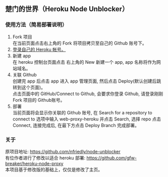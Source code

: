 ## 楚门的世界（Heroku Node Unblocker）

### 使用方法（简易部署说明）

1. Fork 项目<br>
在当前页面点击右上角的 Fork 将项目拷贝至自己的 Github 账号下。<br>
2. <a href="https://dashboard.heroku.com/apps">登录自己的 Heroku 帐号。</a><br>
3. 新建 app<br>
在 heroku 控制台页面点击 右上角的 New 新建一个 app, app 名称将作为网站域名。<br>
4. 关联 Github<br>
创建完 app 后点击 app 进入 app 管理页面, 然后点击 Deploy(默认创建后跳转到这个页面)。<br>
点击页面中的 GitHub/Connect to Github, 会要求你登录 Github, 请登录刚刚 Fork 项目的 Github账号。<br>
5. 部署<br>
当前页面将会显示你关联的 Github 账号, 在 Search for a repository to connect to 选项中输入 web-proxy-heroku
并点击 Search, 选择 repo 点击 Connect, 连接完成后, 在最下方点击 Deploy Branch 完成部署。<br>

### 关于

原项目地址: https://github.com/nfriedly/node-unblocker
<br>
有位作者进行了修改以适合 heroku 部署: https://github.com/gfw-breaker/heroku-node-proxy
<br>
本项目基于修改版的基础上，仅仅是修改了主页。
